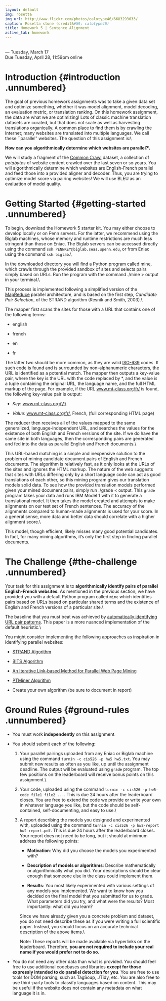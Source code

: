 ```yaml
---
layout: default
img: rosetta
img_url: http://www.flickr.com/photos/calotype46/6683293633/
caption: Rosetta stone (credit&#59; calotype46)
title: Homework 5 | Sentence Alignment
active_tab: homework
---
```

\
<span> — Tuesday, March 17</span>\
<span>Due Tuesday, April 28, 11:59pm online</span>

Introduction {#introduction .unnumbered}
============

The goal of previous homework assignments was to take a given data set
and optimize something, whether it was model alignment, model decoding,
an evaluation metric, or translation ranking. On this homework
assignment, the data are what we are optimizing! Lots of classic machine
translation datasets are curated, but that does not scale as well as
harvesting translations organically. A common place to find them is by
crawling the Internet; many websites are translated into multiple
languages. We call these \`\`parallel" websites. The question of this
assignment is:\

**How can you algorithmically determine which websites are parallel?**\

We will study a fragment of the [Common
Crawl](http://commoncrawl.org/the-data/get-started/) dataset, a
collection of *petabytes* of website content crawled over the last seven
or so years. You will algorithmically determine which websites are
English-French parallel and feed those into a provided aligner and
decoder. Thus, you are trying to optimize model score via pairing
websites! We will use BLEU as an evaluation of model quality.

Getting Started {#getting-started .unnumbered}
===============

To begin, download the Homework 5 starter kit. You may either choose to
develop locally or on Penn servers. For the latter, we recommend using
the Biglab machines, whose memory and runtime restrictions are much less
stringent than those on Eniac. The Biglab servers can be accessed
directly using the command `ssh PENNKEY@biglab.seas.upenn.edu`, or from
Eniac using the command `ssh biglab`.\

In the downloaded directory you will find a Python program called
<span>mine</span>, which crawls through the provided sandbox of sites
and selects pairs simply based on URLs. Run the program with the command
<span>./mine \> output</span> in your terminal.\

This process is implemented following a simplified version of the
[MapReduce](http://en.wikipedia.org/wiki/MapReduce) parallel
architecture, and is based on the first step, *Candidate Pair
Selection*, of the STRAND algorithm (Resnik and Smith, 2003).\

The mapper first scans the sites for those with a URL that contains one
of the following terms:

-   <span>english</span>

-   <span>french</span>

-   <span>en</span>

-   <span>fr</span>

The latter two should be more common, as they are valid
[ISO-639](http://en.wikipedia.org/wiki/List_of_ISO_639-1_codes) codes.
If such code is found and is surrounded by non-alphanumeric characters,
the URL is identified as a potential match. The mapper then outputs a
key-value pair, where the key is the URL with the code replaced by \*,
and the value is a tuple containing the original URL, the language name,
and the full HTML markup of the page. For example, if the URL
<span>www.mt-class.org/fr/</span> is found, the following key-value pair
is output:

-   *Key*: <span>www.mt-class.org/\*/</span>

-   *Value*: <span>www.mt-class.org/fr/</span>, French, (full
    corresponding HTML page)

The reducer then receives all of the values mapped to the same
generalized, language-independent URL, and searches the values for the
existence of both English and French versions of the site. If we do have
the same site in both languages, then the corresponding pairs are
generated and fed into the data as parallel English and French
documents.\

This URL-based matching is a simple and inexpensive solution to the
problem of mining candidate document pairs of English and French
documents. The algorithm is relatively fast, as it only looks at the
URLs of the sites and ignores the HTML markup. The nature of the web
suggests that sites with URLs differing only by a short language code
can act as good translations of each other, so this mining program gives
our translation models solid data. To see how the provided translation
models performed given your mined document pairs, simply run
<span>./grade \< output</span>. This `grade` program takes your data and
runs IBM Model 1 with it to generate a translational model. It then
takes the model created and attempts to make alignments on our test set
of French sentences. The accuracy of the alignments compared to
human-made alignments is used for your score. In a general sense, more
data and better data should correlate with a higher alignment score.\

This model, though efficient, likely misses many good potential
candidates. In fact, for many mining algorithms, it’s only the first
step in finding parallel documents.

The Challenge {#the-challenge .unnumbered}
=============

Your task for this assignment is to **algorithmically identify pairs of
parallel English-French websites**. As mentioned in the previous
section, we have provided you with a default Python program called
`mine` which identifies pairs based on URLs based on particular shared
terms and the existence of English and French versions of a particular
site.\

The baseline that you must beat was achieved by [automatically
identifying URL pair
patterns](http://personal.cityu.edu.hk/~ctckit/papers/Kit-Ng_URLpairing-PID483174.pdf).
This paper is a more nuanced implementation of the default heuristic.\

You might consider implementing the following approaches as inspiration
in identifying parallel websites:

-   [STRAND Algorithm](http://www.aclweb.org/anthology/J03-3002.pdf)

-   [BITS
    Algorithm](http://citeseerx.ist.psu.edu/viewdoc/download?doi=10.1.1.75.2378&rep=rep1&type=pdf)

-   [An Iterative Link-based Method for Parallel Web Page
    Mining](http://nlp.cs.rpi.edu/paper/yuemnlp2014.pdf)

-   [PTMiner
    Algorithm](http://citeseerx.ist.psu.edu/viewdoc/download;jsessionid=7DF7F8E5C85636EAFE29EE7BD13FE09E?doi=10.1.1.25.7941&rep=rep1&type=pdf)

-   Create your own algorithm (be sure to document in report)

Ground Rules {#ground-rules .unnumbered}
============

-   You must work **independently** on this assignment.

-   You should submit each of the following:

    1.  Your parallel pairings uploaded from any Eniac or Biglab machine
        using the command `turnin -c cis526 -p hw5 hw5.txt`. You may
        submit new results as often as you like, up until the assignment
        deadline. The output will be evaluated using `grade` program.
        The top few positions on the leaderboard will receive bonus
        points on this assignment.\

    2.  Your code, uploaded using the command
        `turnin -c cis526 -p hw5-code file1 file2 ...`. This is due 24
        hours after the leaderboard closes. You are free to extend the
        code we provide or write your own in whatever language you like,
        but the code should be self-contained, self-documenting, and
        easy to use.\

    3.  A report describing the models you designed and experimented
        with, uploaded using the command
        `turnin -c cis526 -p hw2-report hw2-report.pdf`. This is due 24
        hours after the leaderboard closes. Your report does not need to
        be long, but it should at minimum address the following points:

        -   **Motivation**: Why did you choose the models you
            experimented with?

        -   **Description of models or algorithms**: Describe
            mathematically or algorithmically what you did. Your
            descriptions should be clear enough that someone else in the
            class could implement them.

        -   **Results**: You most likely experimented with various
            settings of any models you implemented. We want to know how
            you decided on the final model that you submitted for us to
            grade. What parameters did you try, and what were the
            results? Most importantly: what did you learn?

        Since we have already given you a concrete problem and dataset,
        you do not need describe these as if you were writing a full
        scientific paper. Instead, you should focus on an accurate
        technical description of the above items.\

        Note: These reports will be made available via hyperlinks on the
        leaderboard. Therefore, **you are not required to include your
        real name if you would prefer not to do so.**

-   You do not need any other data than what is provided. You should
    feel free to use additional codebases and libraries **except for
    those expressly intended to do parallel detection for you**. You are
    free to use tools for DOM parsing, such as TagSoup, JTidy, etc. You
    are also free to use third-party tools to classify languages based
    on content. This may be useful if the website does not contain any
    metadata on what language it is in.


